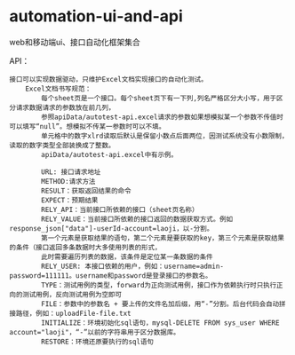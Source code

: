 # automation-ui-and-api
web和移动端ui、接口自动化框架集合

API：

    接口可以实现数据驱动，只维护Excel文档实现接口的自动化测试。
        Excel文档书写规范：
            每个sheet页是一个接口。每个sheet页下有一下列,列名严格区分大小写，用于区分请求数据请求的参数放在前几列，
            参照apiData/autotest-api.excel请求的参数如果想模拟某一个参数不传值时可以填写“null”。想模拟不传某一参数时可以不填。
            单元格中的数字xlrd读取后默认是保留小数点后面两位，因测试系统没有小数限制，读取的数字类型全部装换成了整数。
            apiData/autotest-api.excel中有示例。
            
            URL: 接口请求地址
            METHOD:请求方法
            RESULT：获取返回结果的命令
            EXPECT：预期结果
            RELY_API：当前接口所依赖的接口（sheet页名称）
            RELY_VALUE：当前接口所依赖的接口返回的数据获取方式。例如response_json["data"]-userId-account=laoji，以-分割。
            第一个元素是获取结果的语句，第二个元素是要获取的key，第三个元素是获取结果的条件（接口返回多条数据时大多使用列表的形式，
            此时需要遍历列表的数据，该条件是定位某一条数据的条件
            RELY_USER: 本接口依赖的用户，例如：username=admin-password=111111。username和password是登录接口的参数名。
            TYPE：测试用例的类型，forward为正向测试用例，接口作为依赖执行时只执行正向的测试用例，反向测试用例为空即可
            FILE：参数中的参数名 + 要上传的文件名加后缀，用“-”分割。后台代码会自动拼接路径，例如：uploadFile-file.txt
            INITIALIZE：环境初始化sql语句，mysql-DELETE FROM sys_user WHERE account="laoji"，“-”以前的字符串用于区分数据库。
            RESTORE：环境还原要执行的sql语句
            
            